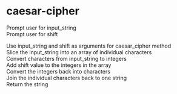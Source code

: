 # caesar-cipher

Prompt user for input_string  
Prompt user for shift  

Use input_string and shift as arguments for caesar_cipher method  
  Slice the input_string into an array of individual characters  
  Convert characters from input_string to integers  
  Add shift value to the integers in the array  
  Convert the integers back into characters  
  Join the individual characters back to one string  
  Return the string  
  